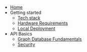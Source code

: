 - [Home](/)
- Getting started
  - [Tech stack](/getting-started/tech-stack)
  - [Hardware Requirements](/getting-started/hardware-requirements)
  - [Local Deployment](/getting-started/local-deployment)
- API Basics
  - [Graph Database Fundamentals](/api-basics/graph-database-fundamentals)
  - [Security](/api-basics/security)
